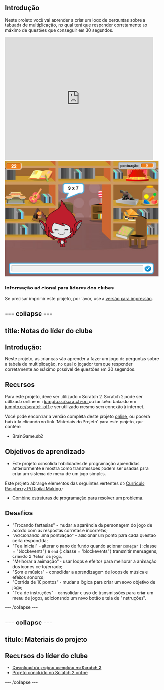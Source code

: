 ## Introdução

Neste projeto você vai aprender a criar um jogo de perguntas sobre a tabuada de multiplicação, no qual terá que responder corretamente ao máximo de questões que conseguir em 30 segundos.

<div class="scratch-preview">
  <iframe allowtransparency="true" width="485" height="402" src="https://scratch.mit.edu/projects/embed/42225768/?autostart=false" frameborder="0"></iframe>
  <img src="images/brain-final.png">
</div>

### Informação adicional para líderes dos clubes

Se precisar imprimir este projeto, por favor, use a [versão para impressão](https://projects.raspberrypi.org/en/projects/brain-game/print).

## \--- collapse \---

## title: Notas do líder do clube

## Introdução:

Neste projeto, as crianças vão aprender a fazer um jogo de perguntas sobre a tabela de multiplicação, no qual o jogador tem que responder corretamente ao máximo possível de questões em 30 segundos.

## Recursos

Para este projeto, deve ser utilizado o Scratch 2. Scratch 2 pode ser utilizado online em [jumpto.cc/scratch-on ](http://jumpto.cc/scratch-on)ou também baixado em [jumpto.cc/scratch-off ](http://jumpto.cc/scratch-off)e ser utilizado mesmo sem conexão à internet.

Você pode encontrar a versão completa deste projeto [ online](http://scratch.mit.edu/projects/42225768/#editor), ou poderá baixá-lo clicando no link 'Materiais do Projeto' para este projeto, que contém:

* BrainGame.sb2

## Objetivos de aprendizado

* Este projeto consolida habilidades de programação aprendidas anteriormente e mostra como transmissões podem ser usadas para criar um sistema de menu de um jogo simples.

Este projeto abrange elementos das seguintes vertentes do [ Curriculo Raspberry Pi Digital Making ](http://rpf.io/curriculum):

* [Combine estruturas de programação para resolver um problema.](https://www.raspberrypi.org/curriculum/programming/builder)

## Desafios

* "Trocando fantasias" - mudar a aparência da personagem do jogo de acordo com as respostas corretas e incorretas;
* "Adicionando uma pontuação" - adicionar um ponto para cada questão certa respondida;
* "Tela inicial" - alterar o pano de fundo quando acionar `começar` {: classe = "blockevents"} e `end` {: classe = "blockevents"} transmitir mensagens, criando 2 'telas' de jogo;
* "Melhorar a animação" - usar loops e efeitos para melhorar a animação dos ícones certo/errado;
* "Som e música" - consolidar a aprendizagem de loops de música e efeitos sonoros;
* "Corrida de 10 pontos" - mudar a lógica para criar um novo objetivo de jogo;
* "Tela de instruções" - consolidar o uso de transmissões para criar um menu de jogos, adicionando um novo botão e tela de "instruções".

\--- /collapse \---

## \--- collapse \---

## título: Materiais do projeto

## Recursos do líder do clube

* [Download do projeto completo no Scratch 2](resources/BrainGame.sb2)
* [Projeto concluído no Scratch 2 online](http://scratch.mit.edu/projects/42225768/#editor)

\--- /collapse \---